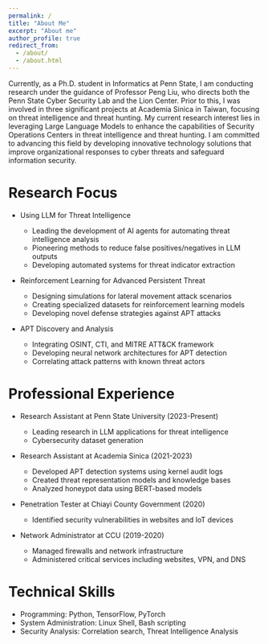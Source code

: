 ```yaml
---
permalink: /
title: "About Me"
excerpt: "About me"
author_profile: true
redirect_from: 
  - /about/
  - /about.html
---
```


Currently, as a Ph.D. student in Informatics at Penn State, I am conducting research under the guidance of Professor Peng Liu, who directs both the Penn State Cyber Security Lab and the Lion Center. Prior to this, I was involved in three significant projects at Academia Sinica in Taiwan, focusing on threat intelligence and threat hunting. My current research interest lies in leveraging Large Language Models to enhance the capabilities of Security Operations Centers in threat intelligence and threat hunting. I am committed to advancing this field by developing innovative technology solutions that improve organizational responses to cyber threats and safeguard information security.

Research Focus
======
* Using LLM for Threat Intelligence
  * Leading the development of AI agents for automating threat intelligence analysis
  * Pioneering methods to reduce false positives/negatives in LLM outputs
  * Developing automated systems for threat indicator extraction

* Reinforcement Learning for Advanced Persistent Threat
  * Designing simulations for lateral movement attack scenarios
  * Creating specialized datasets for reinforcement learning models
  * Developing novel defense strategies against APT attacks

* APT Discovery and Analysis
  * Integrating OSINT, CTI, and MITRE ATT&CK framework
  * Developing neural network architectures for APT detection
  * Correlating attack patterns with known threat actors

Professional Experience
======
* Research Assistant at Penn State University (2023-Present)
  * Leading research in LLM applications for threat intelligence
  * Cybersecurity dataset generation

* Research Assistant at Academia Sinica (2021-2023)
  * Developed APT detection systems using kernel audit logs
  * Created threat representation models and knowledge bases
  * Analyzed honeypot data using BERT-based models

* Penetration Tester at Chiayi County Government (2020)
  * Identified security vulnerabilities in websites and IoT devices

* Network Administrator at CCU (2019-2020)
  * Managed firewalls and network infrastructure
  * Administered critical services including websites, VPN, and DNS

Technical Skills
======
* Programming: Python, TensorFlow, PyTorch
* System Administration: Linux Shell, Bash scripting
* Security Analysis: Correlation search, Threat Intelligence Analysis